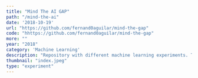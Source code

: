 ```yaml
---
title: "Mind The AI GAP"
path: "/mind-the-ai"
date: '2018-10-19'
url: "https://github.com/fernand0aguilar/mind-the-gap"
code: "hhttps://github.com/fernand0aguilar/mind-the-gap"
more: ""
year: "2018"
category: 'Machine Learning'
description: "Repository with different machine learning experiments. Trying to decrease the gap between Artificial Inteligence and Humans by developing more understanding on the fundamentals"
thumbnail: "index.jpeg"
type: "experiment"
---
```

